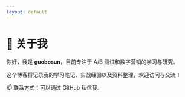 ```yaml
---
layout: default
---
```


# 👋 关于我

你好，我是 **guobosun**，目前专注于 A/B 测试和数字营销的学习与研究。

这个博客将记录我的学习笔记、实战经验以及资料整理，欢迎访问与交流！

📫 联系方式：可以通过 GitHub 私信我。
